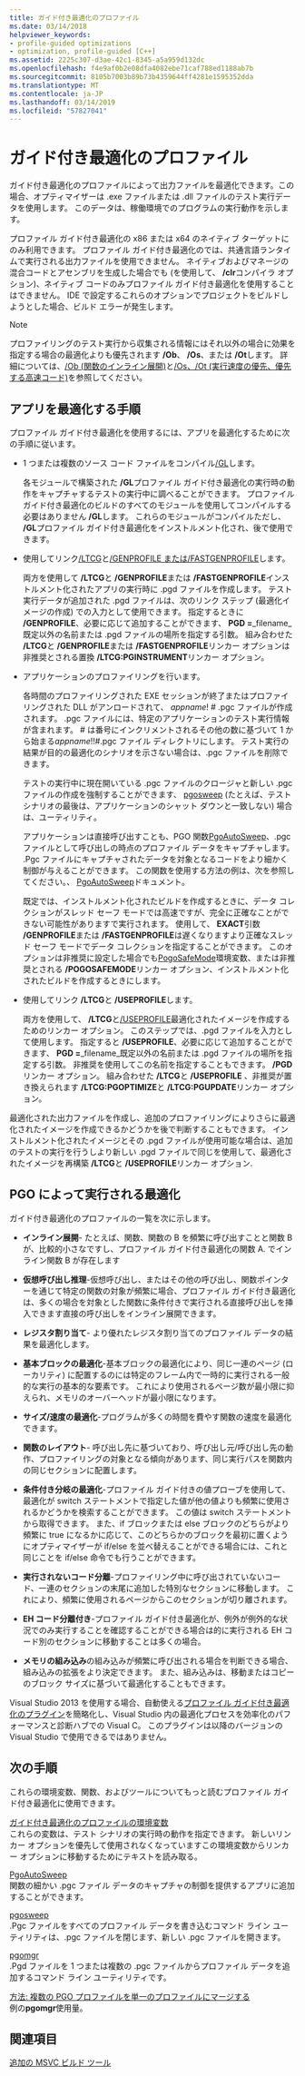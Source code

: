 ```yaml
---
title: ガイド付き最適化のプロファイル
ms.date: 03/14/2018
helpviewer_keywords:
- profile-guided optimizations
- optimization, profile-guided [C++]
ms.assetid: 2225c307-d3ae-42c1-8345-a5a959d132dc
ms.openlocfilehash: f4e9af0b2e08dfa4082ebe71caf788ed1188ab7b
ms.sourcegitcommit: 8105b7003b89b73b4359644ff4281e1595352dda
ms.translationtype: MT
ms.contentlocale: ja-JP
ms.lasthandoff: 03/14/2019
ms.locfileid: "57827041"
---
```

# <a name="profile-guided-optimizations"></a>ガイド付き最適化のプロファイル

ガイド付き最適化のプロファイルによって出力ファイルを最適化できます。この場合、オプティマイザーは .exe ファイルまたは .dll ファイルのテスト実行データを使用します。 このデータは、稼働環境でのプログラムの実行動作を示します。

プロファイル ガイド付き最適化の x86 または x64 のネイティブ ターゲットにのみ利用できます。 プロファイル ガイド付き最適化のでは、共通言語ランタイムで実行される出力ファイルを使用できません。 ネイティブおよびマネージの混合コードとアセンブリを生成した場合でも (を使用して、 **/clr**コンパイラ オプション)、ネイティブ コードのみプロファイル ガイド付き最適化を使用することはできません。 IDE で設定するこれらのオプションでプロジェクトをビルドしようとした場合、ビルド エラーが発生します。

> [!NOTE]
> プロファイリングのテスト実行から収集される情報にはそれ以外の場合に効果を指定する場合の最適化よりも優先されます **/Ob**、 **/Os**、または **/Ot**します。 詳細については、[/Ob (関数のインライン展開)](reference/ob-inline-function-expansion.md)と[/Os、/Ot (実行速度の優先、優先する高速コード)](reference/os-ot-favor-small-code-favor-fast-code.md)を参照してください。

## <a name="steps-to-optimize-your-app"></a>アプリを最適化する手順

プロファイル ガイド付き最適化を使用するには、アプリを最適化するために次の手順に従います。

- 1 つまたは複数のソース コード ファイルをコンパイル[/GL](reference/gl-whole-program-optimization.md)します。

   各モジュールで構築された **/GL**プロファイル ガイド付き最適化の実行時の動作をキャプチャするテストの実行中に調べることができます。 プロファイル ガイド付き最適化のビルドのすべてのモジュールを使用してコンパイルする必要はありません **/GL**します。 これらのモジュールがコンパイルただし、 **/GL**プロファイル ガイド付き最適化をインストルメント化され、後で使用できます。

- 使用してリンク[/LTCG](reference/ltcg-link-time-code-generation.md)と[/GENPROFILE または/FASTGENPROFILE](reference/genprofile-fastgenprofile-generate-profiling-instrumented-build.md)します。

   両方を使用して **/LTCG**と **/GENPROFILE**または **/FASTGENPROFILE**インストルメント化されたアプリの実行時に .pgd ファイルを作成します。 テスト実行データが追加された .pgd ファイルは、次のリンク ステップ (最適化イメージの作成) での入力として使用できます。 指定するときに **/GENPROFILE**、必要に応じて追加することができます、 **PGD =**_filename_既定以外の名前または .pgd ファイルの場所を指定する引数。 組み合わせた **/LTCG**と **/GENPROFILE**または **/FASTGENPROFILE**リンカー オプションは非推奨とされる置換 **/LTCG:PGINSTRUMENT**リンカー オプション。

- アプリケーションのプロファイリングを行います。

   各時間のプロファイリングされた EXE セッションが終了またはプロファイリングされた DLL がアンロードされて、 *appname*! # .pgc ファイルが作成されます。 .pgc ファイルには、特定のアプリケーションのテスト実行情報が含まれます。 # は番号にインクリメントされるその他の数に基づいて 1 から始まる*appname*!!#.pgc ファイル ディレクトリにします。 テスト実行の結果が目的の最適化のシナリオを示さない場合は、.pgc ファイルを削除できます。

   テストの実行中に現在開いている .pgc ファイルのクロージャと新しい .pgc ファイルの作成を強制することができます、 [pgosweep](pgosweep.md) (たとえば、テスト シナリオの最後は、アプリケーションのシャット ダウンと一致しない) 場合は、ユーティリティ。

   アプリケーションは直接呼び出すことも、PGO 関数[PgoAutoSweep](pgoautosweep.md)、.pgc ファイルとして呼び出しの時点のプロファイル データをキャプチャします。 .Pgc ファイルにキャプチャされたデータを対象となるコードをより細かく制御が与えることができます。 この関数を使用する方法の例は、次を参照してください。、 [PgoAutoSweep](pgoautosweep.md)ドキュメント。

   既定では、インストルメント化されたビルドを作成するときに、データ コレクションがスレッド セーフ モードでは高速ですが、完全に正確なことができない可能性がありますで実行されます。 使用して、 **EXACT**引数 **/GENPROFILE**または **/FASTGENPROFILE**は遅くなりますより正確なスレッド セーフ モードでデータ コレクションを指定することができます。 このオプションは非推奨に設定した場合でも[PogoSafeMode](environment-variables-for-profile-guided-optimizations.md#pogosafemode)環境変数、または非推奨とされる **/POGOSAFEMODE**リンカー オプション、インストルメント化されたビルドを作成するときにします。

- 使用してリンク **/LTCG**と **/USEPROFILE**します。

   両方を使用して、 **/LTCG**と[/USEPROFILE](reference/useprofile.md)最適化されたイメージを作成するためのリンカー オプション。 このステップでは、.pgd ファイルを入力として使用します。 指定すると **/USEPROFILE**、必要に応じて追加することができます、 **PGD =**_filename_既定以外の名前または .pgd ファイルの場所を指定する引数。 非推奨を使用してこの名前を指定することもできます。 **/PGD**リンカー オプション。 組み合わせた **/LTCG**と **/USEPROFILE** 、非推奨が置き換えられます **/LTCG:PGOPTIMIZE**と **/LTCG:PGUPDATE**リンカー オプション。

最適化された出力ファイルを作成し、追加のプロファイリングによりさらに最適化されたイメージを作成できるかどうかを後で判断することもできます。 インストルメント化されたイメージとその .pgd ファイルが使用可能な場合は、追加のテストの実行を行うしより新しい .pgd ファイルで同じを使用して、最適化されたイメージを再構築 **/LTCG**と **/USEPROFILE**リンカー オプション.

## <a name="optimizations-performed-by-pgo"></a>PGO によって実行される最適化

ガイド付き最適化のプロファイルの一覧を次に示します。

- **インライン展開**- たとえば、関数、関数の B を頻繁に呼び出すことと関数 B が、比較的小さなですし、プロファイル ガイド付き最適化の関数 A. でインライン関数 B が存在します

- **仮想呼び出し推理**-仮想呼び出し、またはその他の呼び出し、関数ポインターを通じて特定の関数の対象が頻繁に場合、プロファイル ガイド付き最適化は、多くの場合を対象とした関数に条件付きで実行される直接呼び出しを挿入できます直接の呼び出しをインライン展開できます。

- **レジスタ割り当て**- より優れたレジスタ割り当てのプロファイル データの結果を最適化します。

- **基本ブロックの最適化**-基本ブロックの最適化により、同じ一連のページ (ローカリティ) に配置するのには特定のフレーム内で一時的に実行される一般的な実行の基本的な要素です。 これにより使用されるページ数が最小限に抑えられ、メモリのオーバーヘッドが最小限になります。

- **サイズ/速度の最適化**-プログラムが多くの時間を費やす関数の速度を最適化できます。

- **関数のレイアウト**- 呼び出し先に基づいており、呼び出し元/呼び出し先の動作、プロファイリングの対象となる傾向があります、同じ実行パスを関数内の同じセクションに配置します。

- **条件付き分岐の最適化**-プロファイル ガイド付きの値プローブを使用して、最適化が switch ステートメントで指定した値が他の値よりも頻繁に使用されるかどうかを検索することができます。  この値は switch ステートメントから取得できます。  また、if ブロックまたは else ブロックのどちらがより頻繁に true になるかに応じて、このどちらかのブロックを最初に置くようにオプティマイザーが if/else を並べ替えることができる場合には、これと同じことを if/else 命令でも行うことができます。

- **実行されないコード分離**-プロファイリング中に呼び出されていないコード、一連のセクションの末尾に追加した特別なセクションに移動します。 これにより、頻繁に使用されるページからこのセクションが切り離されます。

- **EH コード分離付き**-プロファイル ガイド付き最適化が、例外が例外的な状況でのみ実行することを確認することができる場合は的に実行される EH コード別のセクションに移動することは多くの場合。

- **メモリの組み込み**の組み込みが頻繁に呼び出される場合を判断できる場合、組み込みの拡張をより決定できます。 また、組み込みは、移動またはコピーのブロック サイズに基づいて最適化することもできます。

Visual Studio 2013 を使用する場合、自動使える[プロファイル ガイド付き最適化のプラグイン](profile-guided-optimization-in-the-performance-and-diagnostics-hub.md)を簡略化し、Visual Studio 内の最適化プロセスを効率化のパフォーマンスと診断ハブでの Visual C。 このプラグインは以降のバージョンの Visual Studio で使用できるではありません。

## <a name="next-steps"></a>次の手順

これらの環境変数、関数、およびツールについてもっと読むプロファイル ガイド付き最適化に使用できます。

[ガイド付き最適化のプロファイルの環境変数](environment-variables-for-profile-guided-optimizations.md)<br/>
これらの変数は、テスト シナリオの実行時の動作を指定できます。 新しいリンカー オプションを優先して使用されなくなっていますこの環境変数からリンカー オプションに移動するためにテキストを読み取る。

[PgoAutoSweep](pgoautosweep.md)<br/>
関数の細かい .pgc ファイル データのキャプチャの制御を提供するアプリに追加することができます。

[pgosweep](pgosweep.md)<br/>
.Pgc ファイルをすべてのプロファイル データを書き込むコマンド ライン ユーティリティは、.pgc ファイルを閉じます、新しい .pgc ファイルを開きます。

[pgomgr](pgomgr.md)<br/>
.Pgd ファイルを 1 つまたは複数の .pgc ファイルからプロファイル データを追加するコマンド ライン ユーティリティです。

[方法: 複数の PGO プロファイルを単一のプロファイルにマージする](how-to-merge-multiple-pgo-profiles-into-a-single-profile.md)<br/>
例の**pgomgr**使用量。

## <a name="see-also"></a>関連項目

[追加の MSVC ビルド ツール](reference/c-cpp-build-tools.md)
